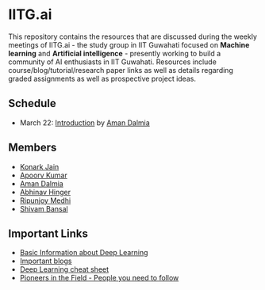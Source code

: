 # IITG.ai

This repository contains the resources that are discussed during the weekly meetings of IITG.ai - the study group in IIT Guwahati focused on **Machine learning** and **Artificial intelligence** - presently working to build a community of AI enthusiasts in IIT Guwahati. Resources include course/blog/tutorial/research paper links as well as details regarding graded assignments as well as prospective project ideas.

## Schedule

- March 22: [Introduction](https://goo.gl/SaoxZQ) by [Aman Dalmia](http://github.com/dalmia)


## Members

- [Konark Jain](https://github.com/konqr)
- [Apoorv Kumar](https://github.com/cybr17crwlr)
- [Aman Dalmia](http://github.com/dalmia)
- [Abhinav Hinger](https://github.com/abhinavhinger12)
- [Ripunjoy Medhi](http://github.com/ripunjoym)
- [Shivam Bansal](https://github.com/ratherlongname)


## Important Links
- [Basic Information about Deep Learning](https://stats385.github.io/basicinfo)
- [Important blogs](https://stats385.github.io/blogs)
- [Deep Learning cheat sheet](https://stats385.github.io/cheat_sheet)
- [Pioneers in the Field - People you need to follow](https://stats385.github.io/personalities)

